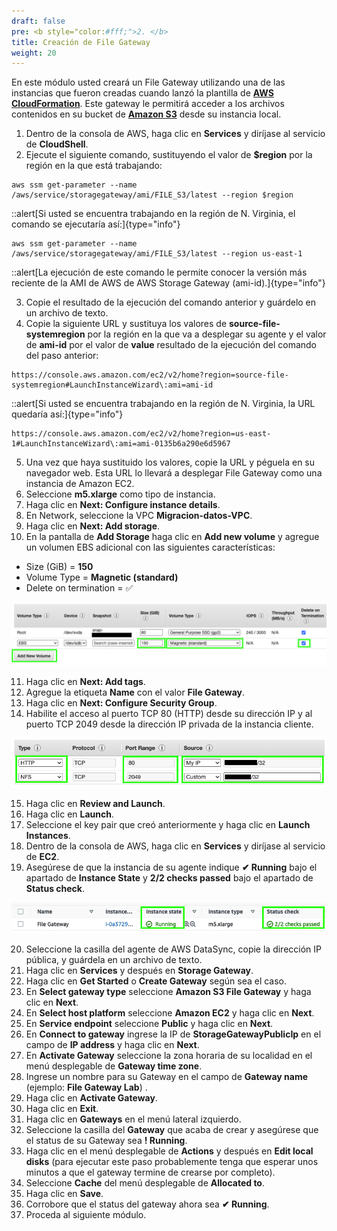 ```yaml
---
draft: false
pre: <b style="color:#fff;">2. </b>
title: Creación de File Gateway
weight: 20
---
```

En este módulo usted creará un File Gateway utilizando una de las instancias que fueron creadas cuando lanzó la plantilla de [**AWS CloudFormation**](https://console.aws.amazon.com/cloudformation). Este gateway le permitirá acceder a los archivos contenidos en su bucket de [**Amazon S3**](https://s3.console.aws.amazon.com/s3/) desde su instancia local.

1. Dentro de la consola de AWS, haga clic en **Services** y diríjase al servicio de **CloudShell**.
2. Ejecute el siguiente comando, sustituyendo el valor de **$region** por la región en la que está trabajando:

```
aws ssm get-parameter --name /aws/service/storagegateway/ami/FILE_S3/latest --region $region
```
::alert[Si usted se encuentra trabajando en la región de N. Virginia, el comando se ejecutaría así:]{type="info"}

```
aws ssm get-parameter --name /aws/service/storagegateway/ami/FILE_S3/latest --region us-east-1
```

::alert[La ejecución de este comando le permite conocer la versión más reciente de la AMI de AWS de AWS Storage Gateway (ami-id).]{type="info"}

3.    Copie el resultado de la ejecución del comando anterior y guárdelo en un archivo de texto.
4.    Copie la siguiente URL y sustituya los valores de **source-file-systemregion** por la región en la que va a desplegar su agente y el valor de **ami-id** por el valor de **value** resultado de la ejecución del comando del paso anterior:

```
https://console.aws.amazon.com/ec2/v2/home?region=source-file-systemregion#LaunchInstanceWizard\:ami=ami-id
```

::alert[Si usted se encuentra trabajando en la región de N. Virginia, la URL quedaría así:]{type="info"}

```
https://console.aws.amazon.com/ec2/v2/home?region=us-east-1#LaunchInstanceWizard\:ami=ami-0135b6a290e6d5967
```

5. Una vez que haya sustituido los valores, copie la URL y péguela en su navegador web. Esta URL lo llevará a desplegar File Gateway como una instancia de Amazon EC2.
6. Seleccione **m5.xlarge** como tipo de instancia.
7. Haga clic en **Next: Configure instance details**.
8. En Network, seleccione la VPC **Migracion-datos-VPC**.
9. Haga clic en **Next: Add storage**.
10. En la pantalla de **Add Storage**  haga clic en **Add new volume** y agregue un volumen EBS adicional con las siguientes características:

- Size (GiB) = **150**
- Volume Type = **Magnetic (standard)**
- Delete on termination = ✅ 

![Agregar volúmen](/static/images/sg/agregarvolumen.png)

11. Haga clic en **Next: Add tags**.
12. Agregue la etiqueta **Name** con el valor **File Gateway**.
13. Haga clic en **Next: Configure Security Group**.
14.    Habilite el acceso al puerto TCP 80 (HTTP) desde su dirección IP y al puerto TCP 2049 desde la dirección IP privada de la instancia cliente.

![Agregar volúmen](/static/images/sg/sg.png)

15.    Haga clic en **Review and Launch**.
16.    Haga clic en **Launch**.
17.    Seleccione el key pair que creó anteriormente y haga clic en **Launch Instances**.
18.    Dentro de la consola de AWS, haga clic en **Services** y diríjase al servicio de **EC2**.
19.    Asegúrese de que la instancia de su agente indique **<span style="color\:green">✔ Running</span>** bajo el apartado de **Instance State** y **<span style="color\:green">2/2 checks passed</span>** bajo el apartado de **Status check**.

![Status check passed (2/2)](/static/images/sg/statuscheck.png)

20.    Seleccione la casilla del agente de AWS DataSync, copie la dirección IP pública, y guárdela en un archivo de texto.
21. Haga clic en **Services** y después en **Storage Gateway**.
22. Haga clic en **Get Started** o **Create Gateway** según sea el caso.
23. En **Select gateway type** seleccione **Amazon S3 File Gateway** y haga clic en **Next**.
24. En **Select host platform** seleccione **Amazon EC2** y haga clic en **Next**.
25. En **Service endpoint** seleccione **Public** y haga clic en **Next**.
26. En **Connect to gateway** ingrese la IP de **StorageGatewayPublicIp** en el campo de **IP address** y haga clic en **Next**.
27. En **Activate Gateway** seleccione la zona horaria de su localidad en el menú desplegable de **Gateway time zone**.
28. Ingrese un nombre para su Gateway en el campo de **Gateway name** (ejemplo: **File Gateway Lab**) .
29. Haga clic en **Activate Gateway**.
30. Haga clic en **Exit**.
31. Haga clic en **Gateways** en el menú lateral izquierdo.
32. Seleccione la casilla del **Gateway** que acaba de crear y asegúrese que el status de su Gateway sea **<span style="color\:red">! Running</span>**.
33.    Haga clic en el menú desplegable de **Actions** y después en **Edit local disks** (para ejecutar este paso probablemente tenga que esperar unos minutos a que el gateway termine de crearse por completo).
34.    Seleccione **Cache** del menú desplegable de **Allocated to**.
35.    Haga clic en **Save**.
36. Corrobore que el status del gateway ahora sea **<span style="color\:green">✔ Running**</span>.
37. Proceda al siguiente módulo.